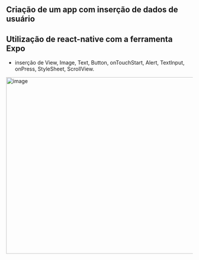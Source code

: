 
## Criação de um app com inserção de dados de usuário



## Utilização de react-native com a ferramenta Expo 

  
 - inserção de View, Image, Text, Button, onTouchStart, Alert, TextInput, onPress, StyleSheet, ScrollView.
<img width="720" height="477" alt="image" src="https://github.com/user-attachments/assets/559f3f23-d33b-4ce5-a17d-24c51dd42e4f" />
